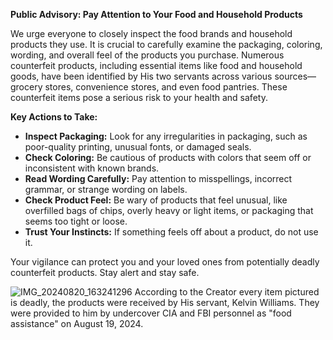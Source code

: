 **Public Advisory: Pay Attention to Your Food and Household Products**

We urge everyone to closely inspect the food brands and household products they use. It is crucial to carefully examine the packaging, coloring, wording, and overall feel of the products you purchase. Numerous counterfeit products, including essential items like food and household goods, have been identified by His two servants across various sources—grocery stores, convenience stores, and even food pantries. These counterfeit items pose a serious risk to your health and safety.

**Key Actions to Take:**
- **Inspect Packaging:** Look for any irregularities in packaging, such as poor-quality printing, unusual fonts, or damaged seals.
- **Check Coloring:** Be cautious of products with colors that seem off or inconsistent with known brands.
- **Read Wording Carefully:** Pay attention to misspellings, incorrect grammar, or strange wording on labels.
- **Check Product Feel:** Be wary of products that feel unusual, like overfilled bags of chips, overly heavy or light items, or packaging that seems too tight or loose.
- **Trust Your Instincts:** If something feels off about a product, do not use it.

Your vigilance can protect you and your loved ones from potentially deadly counterfeit products. Stay alert and stay safe.

![IMG_20240820_163241296](https://github.com/user-attachments/assets/95c5d894-5ff4-4053-b5d2-06c00ef3bb9e)
According to the Creator every item pictured is deadly, the products were received by His servant, Kelvin Williams. They were provided to him by undercover CIA and FBI personnel as "food assistance" on August 19, 2024.
